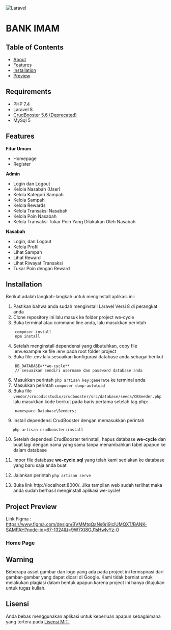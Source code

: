 ![Laravel](https://img.shields.io/badge/Built%20with-Laravel-red)
<h1>BANK IMAM</h1>

## Table of Contents
+ [About](#about)
+ [Features](#features)
+ [Installation](#installation)
+ [Preview](#preview)

## Requirements
- PHP 7.4
- Laravel 8
- [CrudBooster 5.6 (Deprecated)](https://github.com/crocodic-studio/crudbooster/tree/v5.6)
- MySql 5

## Features <a name = "features"></a>
**Fitur Umum**
  - Homepage
  - Register
 
**Admin**
 - Login dan Logout
 - Kelola Nasabah (User)
 - Kelola Kategori Sampah
 - Kelola Sampah
 - Kelola Rewards
 - Kelola Transaksi Nasabah
 - Kelola Poin Nasabah
 - Kelola Transaksi Tukar Poin Yang Dilakukan Oleh Nasabah
 
**Nasabah**
 - Login, dan Logout
 - Kelola Profil
 - Lihat Sampah
 - Lihat Reward
 - Lihat Riwayat Transaksi
 - Tukar Poin dengan Reward

## Installation <a name = "installation"></a>
Berikut adalah langkah-langkah untuk menginstall aplikasi ini:

 1. Pastikan bahwa anda sudah menginstall Laravel Versi 8 di perangkat anda
 2. Clone repository ini lalu masuk ke folder project we-cycle 
 3. Buka terminal atau command line anda, lalu masukkan perintah
```
    composer install
    npm install
```
 4. Setelah menginstall dependensi yang dibutuhkan, copy file .env.example ke file .env pada root folder project
 5. Buka file .env lalu sesuaikan konfigurasi database anda sebagai berikut
```
    DB_DATABASE=**we-cycle**
    // sesuaikan sendiri username dan password database anda
```
 6. Masukkan perintah `php artisan key:generate` ke terminal anda
 7. Masukkan perintah `composer dump-autoload`
 8. Buka file `vendor/crocodicstudio/crudbooster/src/database/seeds/CBSeeder.php` lalu masukkan kode berikut pada baris pertama setelah tag php:
```
    namespace Database\Seeders;
```
 9. Install dependensi CrudBooster dengan memasukkan perintah
 ```
    php artisan crudbooster:install
 ```   
 10. Setelah dependesi CrudBooster terinstall, hapus database **we-cycle** dan buat lagi dengan nama yang sama tanpa menambahkan tabel apapun ke dalam database
 
 11. Impor file database **we-cycle.sql** yang telah kami sediakan ke database yang baru saja anda buat
 12. Jalankan perintah `php artisan serve`
 13. Buka link http://localhost:8000/. Jika tampilan web sudah terlihat maka anda sudah berhasil menginstall aplikasi we-cycle!


## Project Preview <a name = "preview"></a>

Link Figma : https://www.figma.com/design/BVMMtqQaNs6ri9iclUMQXT/BANK-SAMPAH?node-id=67-1324&t=9W7Xt8GJ1sHwIvYz-0

### Home Page



## Warning
Beberapa asset gambar dan logo yang ada pada project ini terinspirasi dari gambar-gambar yang dapat dicari di Google. Kami tidak berniat untuk melakukan plagiasi dalam bentuk apapun karena project ini hanya ditujukan untuk tugas kuliah.

## Lisensi
Anda bebas menggunakan aplikasi untuk keperluan apapun sebagaimana yang tertera pada [Lisensi MIT.](https://opensource.org/license/mit)
